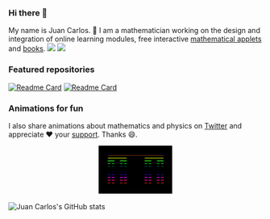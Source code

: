 ### Hi there 👋

My name is Juan Carlos. 🔭 I am a mathematician working on the design and integration of online learning modules, free interactive [mathematical applets](https://jcponce.github.io/) and [books](https://complex-analysis.com/).
[![](https://img.shields.io/badge/-twitter-1C9CEA?style=flat-square)](https://twitter.com/jcponcemath)
[![](https://img.shields.io/badge/-email-ffe27a?style=flat-square)](mailto:jcponcemath@gmail.com)

### Featured repositories

[![Readme Card](https://github-readme-stats.vercel.app/api/pin/?username=jcponce&repo=jcponce.github.io&theme=graywhite)](https://github.com/jcponce/jcponce.github.io)
[![Readme Card](https://github-readme-stats.vercel.app/api/pin/?username=complex-analysis&repo=complex-analysis.github.io&theme=graywhite)](https://github.com/complex-analysis/complex-analysis.github.io)


### Animations for fun

I also share animations about mathematics and physics on [Twitter](https://twitter.com/jcponcemath) and appreciate ❤️ your [support](https://www.patreon.com/jcponce). Thanks 😄.

<p align="center">
  <img src="cantor-rainbow.gif" width="29%" />
</p>



![Juan Carlos's GitHub stats](https://github-readme-stats.vercel.app/api?username=jcponce&count_private=true&show_icons=true&theme=graywhite&hide=issues)







<!--

[![My GitHub Streak](https://streak-stats.demolab.com/?user=jcponce&theme=graywhite)](https://git.io/streak-stats)
[![](https://img.shields.io/badge/-resume-000000?style=flat-square)](https://jjeongin.github.io/resume/Resume.pdf)
**jcponce/jcponce** is a ✨ _special_ ✨ repository because its `README.md` (this file) appears on your GitHub profile.

Here are some ideas to get you started:

- 🔭 I’m currently working on ...
- 🌱 I’m currently learning ...
- 👯 I’m looking to collaborate on ...
- 🤔 I’m looking for help with ...
- 💬 Ask me about ...
- 📫 How to reach me: ...
- 😄 Pronouns: ...
- ⚡ Fun fact: ...
-->
